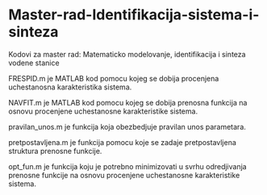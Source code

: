 # Master-rad-Identifikacija-sistema-i-sinteza
Kodovi za master rad: Matematicko modelovanje, identifikacija i sinteza vodene stanice

FRESPID.m je MATLAB kod pomocu kojeg se dobija procenjena uchestanosna karakteristika sistema.

NAVFIT.m je MATLAB kod pomocu kojeg se dobija prenosna funkcija na osnovu procenjene uchestanosne karakteristike sistema.

pravilan_unos.m je funkcija koja obezbedjuje pravilan unos parametara.

pretpostavljena.m je funkcija pomocu koje se zadaje pretpostavljena struktura prenosne funkcije.

opt_fun.m je funkcija koju je potrebno minimizovati u svrhu odredjivanja prenosne funkcije na osnovu procenjene uchestanosne karakteristike sistema.
